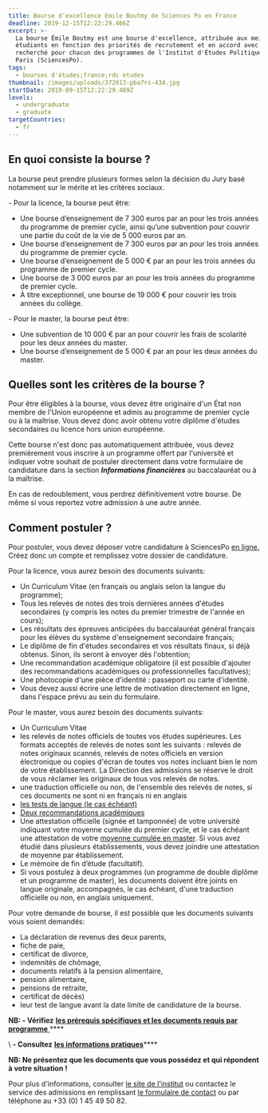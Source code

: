 ```yaml
---
title: Bourse d'excellence Emile Boutmy de Sciences Po en France
deadline: 2019-12-15T12:22:29.466Z
excerpt: >-
  La bourse Émile Boutmy est une bourse d'excellence, attribuée aux meilleurs
  étudiants en fonction des priorités de recrutement et en accord avec le profil
  recherché pour chacun des programmes de l'Institut d'Études Politiques de
  Paris (SciencesPo).
tags:
  - bourses d'études;france;rdc etudes
thumbnail: /images/uploads/372013-pba7rs-434.jpg
startDate: 2019-09-15T12:22:29.489Z
levels:
  - undergraduate
  - graduate
targetCountries:
  - fr
---
```

## En quoi consiste la bourse ?

La bourse peut prendre plusieurs formes selon la décision du Jury basé notamment sur le mérite et les critères sociaux.

\- Pour la licence, la bourse peut être:

* Une bourse d’enseignement de 7 300 euros par an pour les trois années du programme de premier cycle, ainsi qu’une subvention pour couvrir une partie du coût de la vie de 5 000 euros par an.
* Une bourse d’enseignement de 7 300 euros par an pour les trois années du programme de premier cycle.
* Une bourse d’enseignement de 5 000 € par an pour les trois années du programme de premier cycle.
* Une bourse de 3 000 euros par an pour les trois années du programme de premier cycle.
* À titre exceptionnel, une bourse de 19 000 € pour couvrir les trois années du collège. 

\- Pour le master, la bourse peut être:

* Une subvention de 10 000 € par an pour couvrir les frais de scolarité pour les deux années du master.
* Une bourse d’enseignement de 5 000 € par an pour les deux années du master.

## Quelles sont les critères de la bourse ?

Pour être éligibles à la bourse, vous devez être originaire d'un État non membre de l'Union européenne et admis au programme de premier cycle ou à la maîtrise. Vous devez donc avoir obtenu votre diplôme d'études secondaires ou licence hors union européenne.

Cette bourse n'est donc pas automatiquement attribuée, vous devez premièrement vous inscrire à un programme offert par l'université et indiquer votre souhait de postuler directement dans votre formulaire de candidature dans la section **_Informations financières_** au baccalauréat ou à la maîtrise. 

En cas de redoublement, vous perdrez définitivement votre bourse. De même  si vous reportez votre admission à une autre année.

## Comment postuler ?

Pour postuler, vous devez déposer votre candidature à SciencesPo <a href="https://admission.sciencespo.fr/applicants/login" target="_blank" rel="noopener noreferrer">en ligne.</a> Créez donc un compte et remplissez votre dossier de candidature.

Pour la licence, vous aurez besoin des documents suivants:

* Un Curriculum Vitae (en français ou anglais selon la langue du programme); 
* Tous les relevés de notes des trois dernières années d'études secondaires (y compris les notes du premier trimestre de l'année en cours);
* Les résultats des épreuves anticipées du baccalauréat général français pour les élèves du système d'enseignement secondaire français;
* Le diplôme de fin d'études secondaires et vos résultats finaux, si déjà obtenus. Sinon, ils seront à envoyer dès l'obtention; 
* Une recommandation académique obligatoire (il est possible d'ajouter des recommandations académiques ou professionnelles facultatives);
* Une photocopie d'une pièce d'identité : passeport ou carte d'identité.
* Vous devez aussi écrire une lettre de motivation directement en ligne, dans l'espace prévu au sein du formulaire.

Pour le master, vous aurez besoin des documents suivants:

* Un Curriculum Vitae
* les relevés de notes officiels de toutes vos études supérieures. Les formats acceptés de relevés de notes sont les suivants : relevés de notes originaux scannés, relevés de notes officiels en version électronique ou copies d'écran de toutes vos notes incluant bien le nom de votre établissement. La Direction des admissions se réserve le droit de vous réclamer les originaux de tous vos relevés de notes.
* une traduction officielle ou non, de l'ensemble des relevés de notes, si ces documents ne sont ni en français ni en anglais
* [les tests de langue (le cas échéant)](https://www.sciencespo.fr/admissions/fr/master-international-langue.html)
* [Deux recommandations académiques](https://www.sciencespo.fr/admissions/fr/master-france-recommendations.html)
* Une attestation officielle (signée et tamponnée) de votre université indiquant votre moyenne cumulée du premier cycle, et le cas échéant une attestation de votre [moyenne cumulée en master](https://www.sciencespo.fr/admissions/fr/master-moyenne.html). Si vous avez étudié dans plusieurs établissements, vous devez joindre une attestation de moyenne par établissement.
* Le mémoire de fin d’étude (facultatif).
* Si vous postulez à deux programmes (un programme de double diplôme et un programme de master), les documents doivent être joints en langue originale, accompagnés, le cas échéant, d'une traduction officielle ou non, en anglais uniquement.

Pour votre demande de bourse, il est possible que les documents suivants vous soient demandés:

* La déclaration de revenus des deux parents, 
* fiche de paie, 
* certificat de divorce, 
* indemnités de chômage, 
* documents relatifs à la pension alimentaire, 
* pension alimentaire,
* pensions de retraite, 
* certificat de décès)
* leur test de langue avant la date limite de candidature de la bourse.

**NB: - Vérifiez** [**les prérequis spécifiques et les documents requis par programme**
](file:///C:/Users/lues093786/Downloads/Admission%20%C3%A0%20Sciences%20Po%20en%20master%20ou%20en%20double%20dipl%C3%B4me%20-%20R%C3%A9capitulatif%20(1).pdf)\*\*\*\*

\    **\- Consultez** [**les informations pratiques**](https://www.sciencespo.fr/com/sciencespo-guide-candidat-fr.pdf)\*\*\*\*

**NB: Ne présentez que les documents que vous possédez et qui répondent à votre situation !**

Pour plus d'informations, consulter [le site de l'institut](https://www.sciencespo.fr/students/fr/financer/bourses-aides-financieres/boutmy.html) ou contactez le service des admissions en remplissant [le formulaire de contact](https://forms.sciencespo.fr/contact-admissions?_ga=2.206730646.445751490.1573215378-947112867.1570534715) ou par téléphone au +33 (0) 1 45 49 50 82.
